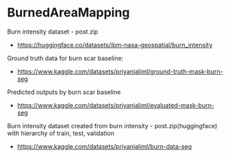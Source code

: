 # BurnedAreaMapping

Burn intensity dataset - post.zip 
 - https://huggingface.co/datasets/ibm-nasa-geospatial/burn_intensity

Ground truth data for burn scar baseline:
 - https://www.kaggle.com/datasets/priyanjaliml/ground-truth-mask-burn-seg

Predicted outputs by burn scar baseline
 - https://www.kaggle.com/datasets/priyanjaliml/evaluated-mask-burn-seg

Burn intensity dataset created from burn intensity - post.zip(huggingface) with hierarchy of train, test, validation
 - https://www.kaggle.com/datasets/priyanjaliml/burn-data-seg

 
